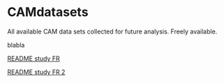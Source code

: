 # CAMdatasets
All available CAM data sets collected for future analysis. Freely available. 

blabla

[README study FR](/feedback%20psychology%20Freiburg%202022/readme.md)

[README study FR 2](feedback%20psychology%20Freiburg%202022/readme.md)


